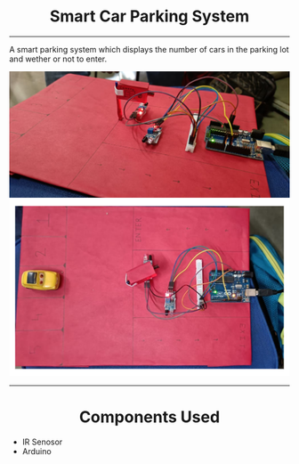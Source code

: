 <h1><center>Smart Car Parking System</center></h1>
<hr>
<p>A smart parking system which displays the number of cars in the parking lot and wether or not to enter.</p>
<img src="demo.jpeg">
<img src="Livemodel.PNG">
<hr>
<h1><center>Components Used</center></h1>
<ul>
<li>IR Senosor</li>
<li>Arduino</li>
</ul>
